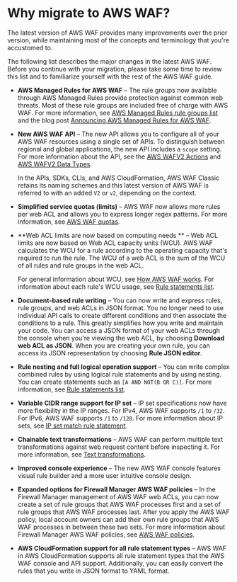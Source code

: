# Why migrate to AWS WAF?<a name="waf-migrating-why-migrate"></a>

The latest version of AWS WAF provides many improvements over the prior version, while maintaining most of the concepts and terminology that you're accustomed to\. 

The following list describes the major changes in the latest AWS WAF\. Before you continue with your migration, please take some time to review this list and to familiarize yourself with the rest of the AWS WAF guide\. 
+ **AWS Managed Rules for AWS WAF** – The rule groups now available through AWS Managed Rules provide protection against common web threats\. Most of these rule groups are included free of charge with AWS WAF\. For more information, see [AWS Managed Rules rule groups list](aws-managed-rule-groups-list.md) and the blog post [Announcing AWS Managed Rules for AWS WAF](http://aws.amazon.com/blogs/aws/announcing-aws-managed-rules-for-aws-waf/)\.
+ **New AWS WAF API** – The new API allows you to configure all of your AWS WAF resources using a single set of APIs\. To distinguish between regional and global applications, the new API includes a `scope` setting\. For more information about the API, see the [AWS WAFV2 Actions](https://docs.aws.amazon.com/waf/latest/APIReference/API_Operations_AWS_WAFV2.html) and [AWS WAFV2 Data Types](https://docs.aws.amazon.com/waf/latest/APIReference/API_Types_AWS_WAFV2.html)\.

  In the APIs, SDKs, CLIs, and AWS CloudFormation, AWS WAF Classic retains its naming schemes and this latest version of AWS WAF is referred to with an added `V2` or `v2`, depending on the context\.
+ **Simplified service quotas \(limits\)** – AWS WAF now allows more rules per web ACL and allows you to express longer regex patterns\. For more information, see [AWS WAF quotas](limits.md)\.
+ **Web ACL limits are now based on computing needs ** – Web ACL limits are now based on Web ACL capacity units \(WCU\)\. AWS WAF calculates the WCU for a rule according to the operating capacity that's required to run the rule\. The WCU of a web ACL is the sum of the WCU of all rules and rule groups in the web ACL\. 

  For general information about WCU, see [How AWS WAF works](how-aws-waf-works.md)\. For information about each rule's WCU usage, see [Rule statements list](waf-rule-statements-list.md)\.
+ **Document\-based rule writing** – You can now write and express rules, rule groups, and web ACLs in JSON format\. You no longer need to use individual API calls to create different conditions and then associate the conditions to a rule\. This greatly simplifies how you write and maintain your code\. You can access a JSON format of your web ACLs through the console when you're viewing the web ACL, by choosing **Download web ACL as JSON**\. When you are creating your own rule, you can access its JSON representation by choosing **Rule JSON editor**\.
+ **Rule nesting and full logical operation support** – You can write complex combined rules by using logical rule statements and by using nesting\. You can create statements such as `[A AND NOT(B OR C)]`\. For more information, see [Rule statements list](waf-rule-statements-list.md)\.
+ **Variable CIDR range support for IP set** – IP set specifications now have more flexibility in the IP ranges\. For IPv4, AWS WAF supports `/1` to `/32`\. For IPv6, AWS WAF supports `/1` to `/128`\. For more information about IP sets, see [IP set match rule statement](waf-rule-statement-type-ipset-match.md)\.
+ **Chainable text transformations** – AWS WAF can perform multiple text transformations against web request content before inspecting it\. For more information, see [Text transformations](waf-rule-statement-fields.md#waf-rule-statement-transformation)\.
+ **Improved console experience** – The new AWS WAF console features visual rule builder and a more user intuitive console design\. 
+ **Expanded options for Firewall Manager AWS WAF policies** – In the Firewall Manager management of AWS WAF web ACLs, you can now create a set of rule groups that AWS WAF processes first and a set of rule groups that AWS WAF processes last\. After you apply the AWS WAF policy, local account owners can add their own rule groups that AWS WAF processes in between these two sets\. For more information about Firewall Manager AWS WAF policies, see [AWS WAF policies](waf-policies.md)\. 
+ **AWS CloudFormation support for all rule statement types** – AWS WAF in AWS CloudFormation supports all rule statement types that the AWS WAF console and API support\. Additionally, you can easily convert the rules that you write in JSON format to YAML format\. 